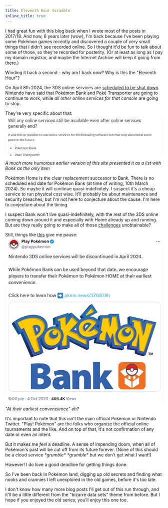 ```yaml
---
title: Eleventh Hour Scramble
inline_title: true
---
```


I had great fun with this blog back when I wrote most of the posts in 2017/18. And now, 6 years later (wow), I'm back because I've been playing some Pokémon games recently and discovered a couple of very small things that I didn't see recorded online. So I thought it'd be fun to talk about some of those, so they're recorded for posterity. (Or at least as long as I pay my domain registrar, and maybe the Internet Archive will keep it going from there.)

Winding it back a second - why am I back *now*? Why is this the "Eleventh Hour"?

On April 8th 2024, the 3DS online services are [scheduled to be shut down](https://en-americas-support.nintendo.com/app/answers/detail/a_id/63227/~/announcement-of-discontinuation-of-online-services-for-nintendo-3ds-and-wii-u). Nintendo have said that Pokémon Bank and Poké Transporter are going to continue to work, while *all other online services for that console* are going to stop.

They're very specific about that:
![](/assets/img/OnlineServicesEndQA.png)
*A much more humorous earlier version of this site presented it as a list with Bank as the only item*

Pokémon Home is the clear replacement successor to Bank. There is no scheduled end date for Pokémon Bank (at time of writing, 10th March 2024). So maybe it will continue quasi-indefinitely. I suspect it's a cheap service to run physical cost wise. It'll probably be about maintenance and security breaches, but I'm not here to conjecture about the cause. I'm here to conjecture about the timing.

I suspect Bank won't live quasi-indefinitely, with the rest of the 3DS online coming down around it and especially with Home already up and running. But are they really going to make all of those [challenges](https://www.serebii.net/pokemonhome/challenges.shtml) unobtainable?

Still, things like [this](https://twitter.com/playpokemon/status/1709614360904004012) give me pause:
![](/assets/img/PokemonTwitterClosureWarning.png)
*"At their earliest convencience" eh?*

It's important to note that this isn't the main official Pokémon or Nintendo Twitter. "Play! Pokémon" are the folks who organize the official online tournaments and the like. And on top of that, it's not confirmation of any date or even an intent.

But it makes me *feel* a deadline. A sense of impending doom, when all of Pokémon's past will be cut off from its future forever. (None of this should be a cloud service *\*grumble\* \*grumble\** but we don't get what I want!)

However! I do love a good deadline for getting things done.

So I've been back in Pokémon land, digging up old secrets and finding what nooks and crannies I left unexplored in the old games, before it's too late.

I don't know how many more blog posts I'll get out of this run through, and it'll be a little different from the "bizarre data sets" theme from before. But I hope if you enjoyed the old series, you'll enjoy this one too.